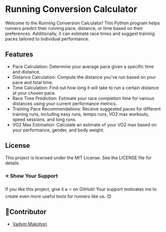 # Running Conversion Calculator

Welcome to the Running Conversion Calculator! This Python program helps runners predict their running pace, distance, or time based on their preferences. Additionally, it can estimate race times and suggest training paces tailored to individual performance.

## Features
- Pace Calculation: Determine your average pace given a specific time and distance.
- Distance Calculation: Compute the distance you've run based on your pace and total time.
- Time Calculation: Find out how long it will take to run a certain distance at your chosen pace.
- Race Time Prediction: Estimate your race completion time for various distances using your current performance metrics.
- Training Pace Recommendations: Receive suggested paces for different training runs, including easy runs, tempo runs, VO2 max workouts, speed sessions, and long runs.
- VO2 Max Estimation: Calculate an estimate of your VO2 max based on your performance, gender, and body weight.


## License
This project is licensed under the MIT License. See the LICENSE file for details.

### ⭐ Show Your Support

If you like this project, give it a ⭐ on GitHub! Your support motivates me to create even more useful tools for runners like us. 😊

## 👤Contributor

- [Vadym Makohon](https://github.com/VadymMakohon)
